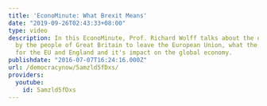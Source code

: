 ```yaml
---
title: 'EconoMinute: What Brexit Means'
date: "2019-09-26T02:43:33+08:00"
type: video
description: In this EconoMinute, Prof. Richard Wolff talks about the decision made
  by the people of Great Britain to leave the European Union, what the decision means
  for the EU and England and it's impact on the global economy.
publishdate: "2016-07-07T16:24:16.000Z"
url: /democracynow/5amzld5fDxs/
providers:
  youtube:
    id: 5amzld5fDxs
---
```

